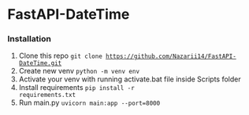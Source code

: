 # FastAPI-DateTime

### Installation
1. Clone this repo <code>git clone https://github.com/Nazarii14/FastAPI-DateTime.git</code>
2. Create new venv <code>python -m venv env</code>
3. Activate your venv with running activate.bat file inside Scripts folder
4. Install requirements <code>pip install -r requirements.txt</code>
5. Run main.py <code>uvicorn main:app --port=8000</code>
